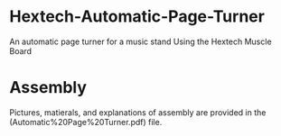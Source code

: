 # Hextech-Automatic-Page-Turner
An automatic page turner for a music stand Using the Hextech Muscle Board

# Assembly 
Pictures, matierals, and explanations of  assembly are provided in the (Automatic%20Page%20Turner.pdf) file.

